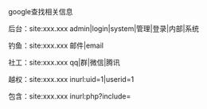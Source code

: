 google查找相关信息

后台：site:xxx.xxx admin|login|system|管理|登录|内部|系统

钓鱼：site:xxx.xxx 邮件|email

社工：site:xxx.xxx qq|群|微信|腾讯

越权：site:xxx.xxx inurl:uid=1|userid=1

包含：site:xxx.xxx inurl:php?include=